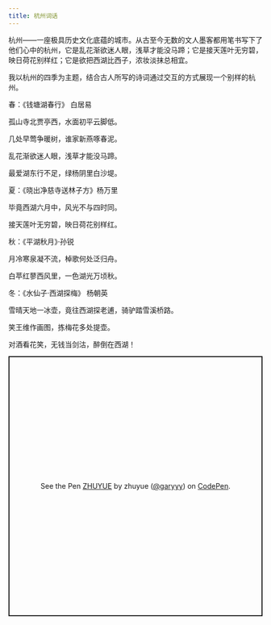 ```yaml
---
title: 杭州词话
---
```

杭州——一座极具历史文化底蕴的城市。从古至今无数的文人墨客都用笔书写下了他们心中的杭州，它是乱花渐欲迷人眼，浅草才能没马蹄；它是接天莲叶无穷碧，映日荷花别样红；它是欲把西湖比西子，浓妆淡抹总相宜。

我以杭州的四季为主题，结合古人所写的诗词通过交互的方式展现一个别样的杭州。

春：《钱塘湖春行》 白居易

孤山寺北贾亭西，水面初平云脚低。

几处早莺争暖树，谁家新燕啄春泥。

乱花渐欲迷人眼，浅草才能没马蹄。

最爱湖东行不足，绿杨阴里白沙堤。

夏：《晓出净慈寺送林子方》杨万里

毕竟西湖六月中，风光不与四时同。

接天莲叶无穷碧，映日荷花别样红。

秋：《平湖秋月》·孙锐

月冷寒泉凝不流，棹歌何处泛归舟。

白苹红蓼西风里，一色湖光万顷秋。

冬：《水仙子·西湖探梅》 杨朝英

雪晴天地一冰壶，竟往西湖探老逋，骑驴踏雪溪桥路。

笑王维作画图，拣梅花多处提壶。

对酒看花笑，无钱当剑沽，醉倒在西湖！

<p class="codepen" data-height="516" data-theme-id="light" data-default-tab="result" data-user="garyyy" data-slug-hash="WNQdyGy" style="height: 516px; box-sizing: border-box; display: flex; align-items: center; justify-content: center; border: 2px solid; margin: 1em 0; padding: 1em;" data-pen-title="ZHUYUE">
  <span>See the Pen <a href="https://codepen.io/garyyy/pen/WNQdyGy">
  ZHUYUE</a> by zhuyue (<a href="https://codepen.io/garyyy">@garyyy</a>)
  on <a href="https://codepen.io">CodePen</a>.</span>
</p>
<script async src="https://static.codepen.io/assets/embed/ei.js"></script>